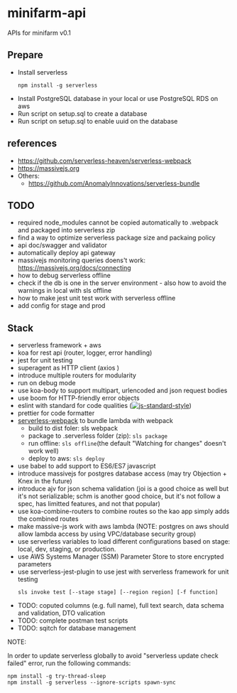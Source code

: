 # minifarm-api
APIs for minifarm v0.1
## Prepare
* Install serverless
  ```
  npm install -g serverless
  ```
* Install PostgreSQL database in your local or use PostgreSQL RDS on aws
* Run script on setup.sql to create a database
* Run script on setup.sql to enable uuid on the database

## references
* https://github.com/serverless-heaven/serverless-webpack
* https://massivejs.org
* Others:
  - https://github.com/AnomalyInnovations/serverless-bundle

## TODO
* required node_modules cannot be copied automatically to .webpack and packaged into serverless zip
* find a way to optimize serverless package size and packaing policy
* api doc/swagger and validator
* automatically deploy api gateway
* massivejs monitoring queries doens't work: https://massivejs.org/docs/connecting
* how to debug serverless offline
* check if the db is one in the server environment - also how to avoid the warnings in local with sls offline
* how to make jest unit test work with serverless offline
* add config for stage and prod

## Stack
* serverless framework + aws
* koa for rest api (router, logger, error handling)
* jest for unit testing
* superagent as HTTP client (axios )
* introduce multiple routers for modularity
* run on debug mode
* use koa-body to support multipart, urlencoded and json request bodies
* use boom for HTTP-friendly error objects
* eslint with standard for code qualities ([![js-standard-style](https://img.shields.io/badge/code%20style-standard-brightgreen.svg)](http://standardjs.com))
* prettier for code formatter 
* [serverless-webpack](https://github.com/serverless-heaven/serverless-webpack) to bundle lambda with webpack
  * build to dist foler: sls webpack
  * package to .serverless folder (zip): ```sls package```
  * run offline: ```sls offline```(the default "Watching for changes" doesn't work well)
  * deploy to aws: ```sls deploy```
* use babel to add support to ES6/ES7 javascript
* introduce massivejs for postgres database access (may try Objection + Knex in the future)
* introduce ajv for json schema validation (joi is a good choice as well but it's not serializable; schm is another good choice, but it's not follow a spec, has limitted features, and not that popular)
* use koa-combine-routers to combine routes so the kao app simply adds the combined routes
* make massive-js work with aws lambda (NOTE: postgres on aws should allow lambda access by using VPC/database security group)
* use serverless variables to load different configurations based on stage: local, dev, staging, or production.
* use AWS Systems Manager (SSM) Parameter Store to store encrypted parameters
* use serverless-jest-plugin to use jest with serverless framework for unit testing
  ```
  sls invoke test [--stage stage] [--region region] [-f function]
  ```
* TODO: coputed columns (e.g. full name), full text search, data schema and validation, DTO valication
* TODO: complete postman test scripts
* TODO: sqitch for database management


NOTE:

In order to update serverless globally to avoid "serverless update check failed" error, run the following commands:
```
npm install -g try-thread-sleep
npm install -g serverless --ignore-scripts spawn-sync
```



